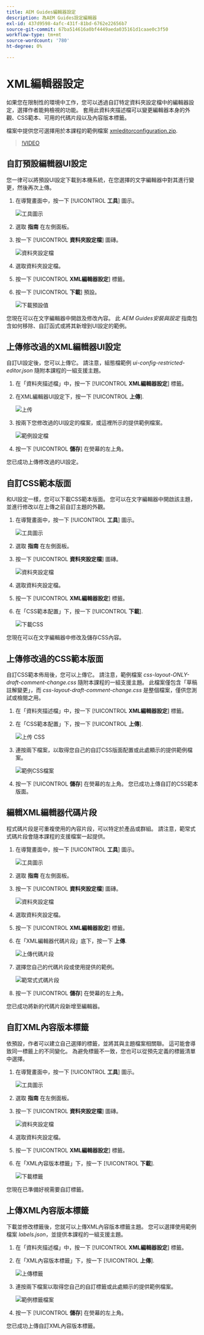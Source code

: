 ```yaml
---
title: AEM Guides編輯器設定
description: 為AEM Guides設定編輯器
exl-id: 437d9598-4afc-431f-81bd-6762e22656b7
source-git-commit: 67ba514616a0bf4449aeda035161d1caae0c3f50
workflow-type: tm+mt
source-wordcount: '780'
ht-degree: 0%

---
```


# XML編輯器設定

如果您在限制性的環境中工作，您可以透過自訂特定資料夾設定檔中的編輯器設定，選擇作者能夠檢視的功能。 套用此資料夾描述檔可以變更編輯器本身的外觀、CSS範本、可用的代碼片段以及內容版本標籤。

檔案中提供您可選擇用於本課程的範例檔案 [xmleditorconfiguration.zip](assets/xmleditorconfiguration.zip).

>[!VIDEO](https://video.tv.adobe.com/v/342762?quality=12&learn=on)

## 自訂預設編輯器UI設定

您一律可以將預設UI設定下載到本機系統，在您選擇的文字編輯器中對其進行變更，然後再次上傳。

1. 在導覽畫面中，按一下 [!UICONTROL **工具**] 圖示。

   ![工具圖示](images/reuse/tools-icon.png)

1. 選取 **指南** 在左側面板。

1. 按一下 [!UICONTROL **資料夾設定檔**] 圖磚。

   ![資料夾設定檔](images/reuse/folder-profiles-tile.png)

1. 選取資料夾設定檔。

1. 按一下 [!UICONTROL **XML編輯器設定**] 標籤。

1. 按一下 [!UICONTROL **下載**] 預設。

   ![下載預設值](images/lesson-4/download-default.png)

您現在可以在文字編輯器中開啟及修改內容。 此 _AEM Guides安裝與設定_ 指南包含如何移除、自訂函式或將其新增到UI設定的範例。

## 上傳修改過的XML編輯器UI設定

自訂UI設定後，您可以上傳它。 請注意，組態檔範例 _ui-config-restricted-editor.json_ 隨附本課程的一組支援主題。

1. 在「資料夾描述檔」中，按一下 [!UICONTROL **XML編輯器設定**] 標籤。

1. 在XML編輯器UI設定下，按一下 [!UICONTROL **上傳**].

   ![上传](images/lesson-4/upload.png)

1. 按兩下您修改過的UI設定的檔案，或這裡所示的提供範例檔案。

   ![範例設定檔](images/lesson-4/sample-config-file.png)

1. 按一下 [!UICONTROL **儲存**] 在熒幕的左上角。

您已成功上傳修改過的UI設定。

## 自訂CSS範本版面

和UI設定一樣，您可以下載CSS範本版面。 您可以在文字編輯器中開啟該主題，並進行修改以在上傳之前自訂主題的外觀。

1. 在導覽畫面中，按一下 [!UICONTROL **工具**] 圖示。

   ![工具圖示](images/reuse/tools-icon.png)

1. 選取 **指南** 在左側面板。

1. 按一下 [!UICONTROL **資料夾設定檔**] 圖磚。

   ![資料夾設定檔](images/reuse/folder-profiles-tile.png)

1. 選取資料夾設定檔。

1. 按一下 [!UICONTROL **XML編輯器設定**] 標籤。

1. 在「CSS範本配置」下，按一下 [!UICONTROL **下載**].

   ![下載CSS](images/lesson-4/download-css.png)

您現在可以在文字編輯器中修改及儲存CSS內容。

## 上傳修改過的CSS範本版面

自訂CSS範本佈局後，您可以上傳它。 請注意，範例檔案 _css-layout-ONLY-draft-comment-change.css_ 隨附本課程的一組支援主題。 此檔案僅包含「草稿註解變更」，而 _css-layout-draft-comment-change.css_ 是整個檔案，僅供您測試或檢閱之用。

1. 在「資料夾描述檔」中，按一下 [!UICONTROL **XML編輯器設定**] 標籤。

1. 在「CSS範本配置」下，按一下 [!UICONTROL **上傳**].

   ![上传 CSS](images/lesson-4/upload-css.png)

1. 連按兩下檔案，以取得您自己的自訂CSS版面配置或此處顯示的提供範例檔案。

   ![範例CSS檔案](images/lesson-4/sample-css-file.png)

1. 按一下 [!UICONTROL **儲存**] 在熒幕的左上角。
您已成功上傳自訂的CSS範本版面。

## 編輯XML編輯器代碼片段

程式碼片段是可重複使用的內容片段，可以特定於產品或群組。 請注意，範常式式碼片段會隨本課程的支援檔案一起提供。

1. 在導覽畫面中，按一下 [!UICONTROL **工具**] 圖示。

   ![工具圖示](images/reuse/tools-icon.png)

1. 選取 **指南** 在左側面板。

1. 按一下 [!UICONTROL **資料夾設定檔**] 圖磚。

   ![資料夾設定檔](images/reuse/folder-profiles-tile.png)

1. 選取資料夾設定檔。

1. 按一下 [!UICONTROL **XML編輯器設定**] 標籤。

1. 在「XML編輯器代碼片段」底下，按一下 **上傳**.

   ![上傳代碼片段](images/lesson-4/upload-snippets.png)

1. 選擇您自己的代碼片段或使用提供的範例。

   ![範常式式碼片段](images/lesson-4/sample-snippet.png)

1. 按一下 [!UICONTROL **儲存**] 在熒幕的左上角。

您已成功將新的代碼片段新增至編輯器。

## 自訂XML內容版本標籤

依預設，作者可以建立自己選擇的標籤，並將其與主題檔案相關聯。 這可能會導致同一標籤上的不同變化。 為避免標籤不一致，您也可以從預先定義的標籤清單中選擇。

1. 在導覽畫面中，按一下 [!UICONTROL **工具**] 圖示。

   ![工具圖示](images/reuse/tools-icon.png)

1. 選取 **指南** 在左側面板。

1. 按一下 [!UICONTROL **資料夾設定檔**] 圖磚。

   ![資料夾設定檔](images/reuse/folder-profiles-tile.png)

1. 選取資料夾設定檔。

1. 按一下 [!UICONTROL **XML編輯器設定**] 標籤。

1. 在「XML內容版本標籤」下，按一下 [!UICONTROL **下載**].

   ![下載標籤](images/lesson-4/download-labels.png)

您現在已準備好視需要自訂標籤。

## 上傳XML內容版本標籤

下載並修改標籤後，您就可以上傳XML內容版本標籤主題。 您可以選擇使用範例檔案 _labels.json_，並提供本課程的一組支援主題。

1. 在「資料夾描述檔」中，按一下 [!UICONTROL **XML編輯器設定**] 標籤。

1. 在「XML內容版本標籤」下，按一下 [!UICONTROL **上傳**].

   ![上傳標籤](images/lesson-4/upload-labels.png)

1. 連按兩下檔案以取得您自己的自訂標籤或此處顯示的提供範例檔案。

   ![範例標籤檔案](images/lesson-4/sample-labels-file.png)

1. 按一下 [!UICONTROL **儲存**] 在熒幕的左上角。

您已成功上傳自訂XML內容版本標籤。
